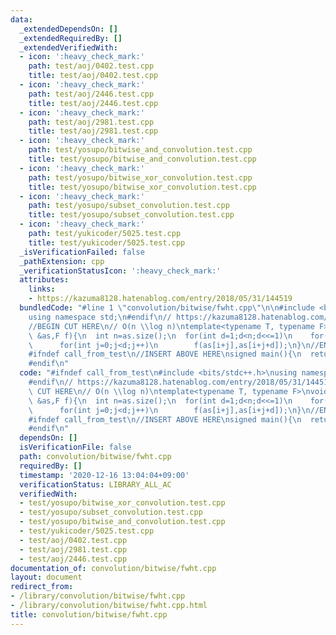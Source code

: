 ```yaml
---
data:
  _extendedDependsOn: []
  _extendedRequiredBy: []
  _extendedVerifiedWith:
  - icon: ':heavy_check_mark:'
    path: test/aoj/0402.test.cpp
    title: test/aoj/0402.test.cpp
  - icon: ':heavy_check_mark:'
    path: test/aoj/2446.test.cpp
    title: test/aoj/2446.test.cpp
  - icon: ':heavy_check_mark:'
    path: test/aoj/2981.test.cpp
    title: test/aoj/2981.test.cpp
  - icon: ':heavy_check_mark:'
    path: test/yosupo/bitwise_and_convolution.test.cpp
    title: test/yosupo/bitwise_and_convolution.test.cpp
  - icon: ':heavy_check_mark:'
    path: test/yosupo/bitwise_xor_convolution.test.cpp
    title: test/yosupo/bitwise_xor_convolution.test.cpp
  - icon: ':heavy_check_mark:'
    path: test/yosupo/subset_convolution.test.cpp
    title: test/yosupo/subset_convolution.test.cpp
  - icon: ':heavy_check_mark:'
    path: test/yukicoder/5025.test.cpp
    title: test/yukicoder/5025.test.cpp
  _isVerificationFailed: false
  _pathExtension: cpp
  _verificationStatusIcon: ':heavy_check_mark:'
  attributes:
    links:
    - https://kazuma8128.hatenablog.com/entry/2018/05/31/144519
  bundledCode: "#line 1 \"convolution/bitwise/fwht.cpp\"\n\n#include <bits/stdc++.h>\n\
    using namespace std;\n#endif\n// https://kazuma8128.hatenablog.com/entry/2018/05/31/144519\n\
    //BEGIN CUT HERE\n// O(n \\log n)\ntemplate<typename T, typename F>\nvoid fwht(vector<T>\
    \ &as,F f){\n  int n=as.size();\n  for(int d=1;d<n;d<<=1)\n    for(int m=d<<1,i=0;i<n;i+=m)\n\
    \      for(int j=0;j<d;j++)\n        f(as[i+j],as[i+j+d]);\n}\n//END CUT HERE\n\
    #ifndef call_from_test\n//INSERT ABOVE HERE\nsigned main(){\n  return 0;\n}\n\
    #endif\n"
  code: "#ifndef call_from_test\n#include <bits/stdc++.h>\nusing namespace std;\n\
    #endif\n// https://kazuma8128.hatenablog.com/entry/2018/05/31/144519\n//BEGIN\
    \ CUT HERE\n// O(n \\log n)\ntemplate<typename T, typename F>\nvoid fwht(vector<T>\
    \ &as,F f){\n  int n=as.size();\n  for(int d=1;d<n;d<<=1)\n    for(int m=d<<1,i=0;i<n;i+=m)\n\
    \      for(int j=0;j<d;j++)\n        f(as[i+j],as[i+j+d]);\n}\n//END CUT HERE\n\
    #ifndef call_from_test\n//INSERT ABOVE HERE\nsigned main(){\n  return 0;\n}\n\
    #endif\n"
  dependsOn: []
  isVerificationFile: false
  path: convolution/bitwise/fwht.cpp
  requiredBy: []
  timestamp: '2020-12-16 13:04:04+09:00'
  verificationStatus: LIBRARY_ALL_AC
  verifiedWith:
  - test/yosupo/bitwise_xor_convolution.test.cpp
  - test/yosupo/subset_convolution.test.cpp
  - test/yosupo/bitwise_and_convolution.test.cpp
  - test/yukicoder/5025.test.cpp
  - test/aoj/0402.test.cpp
  - test/aoj/2981.test.cpp
  - test/aoj/2446.test.cpp
documentation_of: convolution/bitwise/fwht.cpp
layout: document
redirect_from:
- /library/convolution/bitwise/fwht.cpp
- /library/convolution/bitwise/fwht.cpp.html
title: convolution/bitwise/fwht.cpp
---
```

